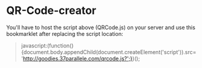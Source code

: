 # QR-Code-creator

You'll have to host the script above (QRCode.js) on your server and use this bookmarklet after replacing the script location:   
> javascript:(function(){document.body.appendChild(document.createElement('script')).src='http://goodies.37parallele.com/qrcode.js?';})();
